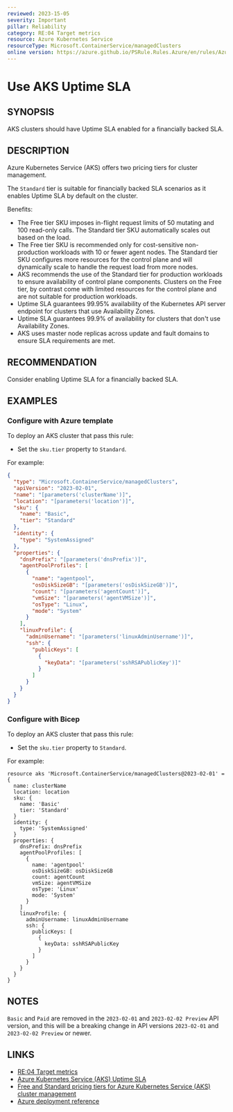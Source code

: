 ```yaml
---
reviewed: 2023-15-05
severity: Important
pillar: Reliability
category: RE:04 Target metrics
resource: Azure Kubernetes Service
resourceType: Microsoft.ContainerService/managedClusters
online version: https://azure.github.io/PSRule.Rules.Azure/en/rules/Azure.AKS.UptimeSLA/
---
```


# Use AKS Uptime SLA

## SYNOPSIS

AKS clusters should have Uptime SLA enabled for a financially backed SLA.

## DESCRIPTION

Azure Kubernetes Service (AKS) offers two pricing tiers for cluster management.

The `Standard` tier is suitable for financially backed SLA scenarios as it enables Uptime SLA by default on the cluster.

Benefits:

- The Free tier SKU imposes in-flight request limits of 50 mutating and 100 read-only calls.
  The Standard tier SKU automatically scales out based on the load.
- The Free tier SKU is recommended only for cost-sensitive non-production workloads with 10 or fewer agent nodes.
  The Standard tier SKU configures more resources for the control plane and will dynamically scale to handle the request load from more nodes.
- AKS recommends the use of the Standard tier for production workloads to ensure availability of control plane components.
  Clusters on the Free tier, by contrast come with limited resources for the control plane and are not suitable for production workloads.
- Uptime SLA guarantees 99.95% availability of the Kubernetes API server endpoint for clusters that use Availability Zones.
- Uptime SLA guarantees 99.9% of availability for clusters that don't use Availability Zones.
- AKS uses master node replicas across update and fault domains to ensure SLA requirements are met.

## RECOMMENDATION

Consider enabling Uptime SLA for a financially backed SLA.

## EXAMPLES

### Configure with Azure template

To deploy an AKS cluster that pass this rule:

- Set the `sku.tier` property to `Standard`.

For example:

```json
{
  "type": "Microsoft.ContainerService/managedClusters",
  "apiVersion": "2023-02-01",
  "name": "[parameters('clusterName')]",
  "location": "[parameters('location')]",
  "sku": {
    "name": "Basic",
    "tier": "Standard"
  },
  "identity": {
    "type": "SystemAssigned"
  },
  "properties": {
    "dnsPrefix": "[parameters('dnsPrefix')]",
    "agentPoolProfiles": [
      {
        "name": "agentpool",
        "osDiskSizeGB": "[parameters('osDiskSizeGB')]",
        "count": "[parameters('agentCount')]",
        "vmSize": "[parameters('agentVMSize')]",
        "osType": "Linux",
        "mode": "System"
      }
    ],
    "linuxProfile": {
      "adminUsername": "[parameters('linuxAdminUsername')]",
      "ssh": {
        "publicKeys": [
          {
            "keyData": "[parameters('sshRSAPublicKey')]"
          }
        ]
      }
    }
  }
}
```

### Configure with Bicep

To deploy an AKS cluster that pass this rule:

- Set the `sku.tier` property to `Standard`.

For example:

```bicep
resource aks 'Microsoft.ContainerService/managedClusters@2023-02-01' = {
  name: clusterName
  location: location
  sku: {
    name: 'Basic'
    tier: 'Standard'
  }
  identity: {
    type: 'SystemAssigned'
  }
  properties: {
    dnsPrefix: dnsPrefix
    agentPoolProfiles: [
      {
        name: 'agentpool'
        osDiskSizeGB: osDiskSizeGB
        count: agentCount
        vmSize: agentVMSize
        osType: 'Linux'
        mode: 'System'
      }
    ]
    linuxProfile: {
      adminUsername: linuxAdminUsername
      ssh: {
        publicKeys: [
          {
            keyData: sshRSAPublicKey
          }
        ]
      }
    }
  }
}
```

<!-- external:avm avm/res/container-service/managed-cluster skuTier -->

## NOTES

`Basic` and `Paid` are removed in the `2023-02-01` and `2023-02-02 Preview` API version,
and this will be a breaking change in API versions `2023-02-01` and `2023-02-02 Preview` or newer.

## LINKS

- [RE:04 Target metrics](https://learn.microsoft.com/azure/well-architected/reliability/metrics)
- [Azure Kubernetes Service (AKS) Uptime SLA](https://learn.microsoft.com/azure/aks/free-standard-pricing-tiers#uptime-sla-terms-and-conditions)
- [Free and Standard pricing tiers for Azure Kubernetes Service (AKS) cluster management](https://learn.microsoft.com/azure/aks/free-standard-pricing-tiers)
- [Azure deployment reference](https://learn.microsoft.com/azure/templates/microsoft.containerservice/managedclusters#managedclustersku)
